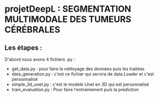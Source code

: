 # projetDeepL :  SEGMENTATION MULTIMODALE DES TUMEURS CÉRÉBRALES

## Les étapes :

D'abord nous avons 4 fichiers .py :
- get_data.py : pour faire le néttoyage des données puis les traitées
- data_generation.py : c'est ce fichier qui servira de data Loader et c'est personnalisé
- simple_3d_unet.py : c'est le modele Unet en 3D qui est personnalisé
- train_evaluation.py : Pour faire l'entrainement puis la prediction


